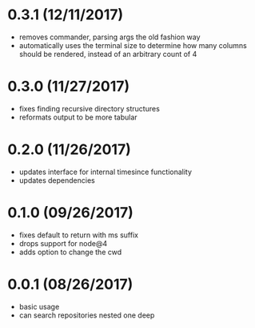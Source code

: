 # 0.3.1 (12/11/2017)

- removes commander, parsing args the old fashion way
- automatically uses the terminal size to determine how many columns should be rendered, instead of an arbitrary count of 4

# 0.3.0 (11/27/2017)

- fixes finding recursive directory structures
- reformats output to be more tabular

# 0.2.0 (11/26/2017)

- updates interface for internal timesince functionality
- updates dependencies

# 0.1.0 (09/26/2017)

- fixes default to return with ms suffix
- drops support for node@4
- adds option to change the cwd

# 0.0.1 (08/26/2017)

- basic usage
- can search repositories nested one deep
